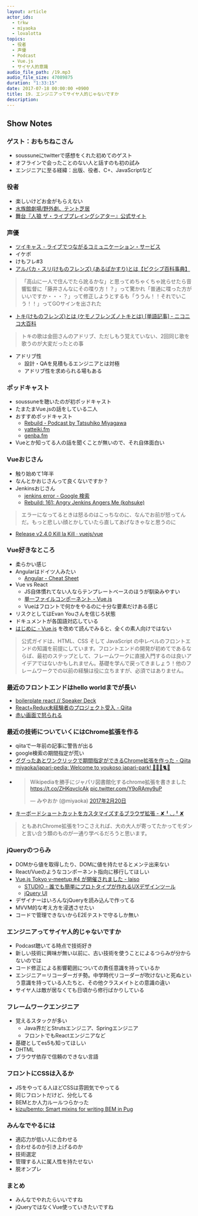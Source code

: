 ```yaml
---
layout: article
actor_ids:
  - trkw
  - miyaoka
  - lovalotta
topics:
  - 役者
  - 声優
  - Podcast
  - Vue.js
  - サイヤ人的意識
audio_file_path: /19.mp3
audio_file_size: 47089875
duration: "1:33:15"
date: 2017-07-18 00:00:00 +0900
title: 19. エンジニアってサイヤ人的じゃないですか
description:
---
```


## Show Notes

### ゲスト：おもちねこさん
- soussuneにtwitterで感想をくれた初めてのゲスト
- オフラインで会ったことのない人と話すのも初の試み
- エンジニアに至る経緯：出版、役者、C+、JavaScriptなど

### 役者
- 楽しいけどお金がもらえない
- [水族館劇場/野外劇、テント芝居](http://www.suizokukangekijou.com/)
- [舞台『人狼 ザ・ライブプレイングシアター』公式サイト](http://7th-castle.com/jinrou/)

### 声優
- [ツイキャス - ライブでつながるコミュニケーション・サービス](http://twitcasting.tv/)
- イケボ
- けもフレ#3
- [アルパカ・スリ(けものフレンズ) (あるぱかすり)とは【ピクシブ百科事典】](https://dic.pixiv.net/a/%E3%82%A2%E3%83%AB%E3%83%91%E3%82%AB%E3%83%BB%E3%82%B9%E3%83%AA%28%E3%81%91%E3%82%82%E3%81%AE%E3%83%95%E3%83%AC%E3%83%B3%E3%82%BA%29)

> 「高山に一人で住んでたら訛るかな」と思ってめちゃくちゃ訛らせたら音響監督に「藤井さんなにその喋り方！？」って驚かれ「普通に喋った方がいいですか・・・？」って修正しようとするも「ううん！！それでいこう！！」ってGOサインを出された

- [トキ(けものフレンズ)とは (ケモノフレンズノトキとは) [単語記事] - ニコニコ大百科](http://dic.nicovideo.jp/a/%E3%83%88%E3%82%AD%28%E3%81%91%E3%82%82%E3%81%AE%E3%83%95%E3%83%AC%E3%83%B3%E3%82%BA%29)

> トキの歌は金田さんのアドリブ、ただしもう覚えていない、2回同じ歌を歌うのが大変だったとの事

- アドリブ性
  - 設計・QAを見積もるエンジニアとは対極
  - アドリブ性を求められる場もある

### ポッドキャスト
- soussuneを聴いたのが初ポッドキャスト
- たまたまVue.jsの話をしている二人
- おすすめポッドキャスト
  - [Rebuild - Podcast by Tatsuhiko Miyagawa](https://rebuild.fm/)
  - [yatteiki.fm](https://yatteiki.fm/)
  - [genba.fm](https://genba.fm/)
- Vueとか知ってる人の話を聞くことが無いので、それ自体面白い

### Vueおじさん
- 触り始めて1年半
- なんとかおじさんって良くないですか？
- Jenkinsおじさん
  - [jenkins error - Google 検索](https://www.google.co.jp/search?q=jenkins+error&tbm=isch)
  - [Rebuild: 161: Angry Jenkins Angers Me (kohsuke)](https://rebuild.fm/161/)

> エラーになってるときは怒るのはこっちなのに、なんでお前が怒ってんだ。もっと悲しい顔とかしていたら直してあげなきゃなと思うのに

- [Release v2.4.0 Kill la Kill · vuejs/vue](https://github.com/vuejs/vue/releases/tag/v2.4.0)

### Vue好きなところ
- 柔らかい感じ
- Angularはドイツ人みたい
  - [Angular - Cheat Sheet](https://angular.io/guide/cheatsheet)
- Vue vs React
  - JS自体慣れてない人ならテンプレートベースのほうが馴染みやすい
  - [単一ファイルコンポーネント - Vue.js](https://jp.vuejs.org/v2/guide/single-file-components.html)
  - Vueはフロントで何かをやるのに十分な要素だけある感じ
- リスクとしてはEvan Youさんを信じろ状態
- ドキュメントが各国語対応している
- [はじめに - Vue.js](https://jp.vuejs.org/v2/guide/index.html) を改めて読んでみると、全くの素人向けではない

> 公式ガイドは、HTML、CSS そして JavaScript の中レベルのフロントエンドの知識を前提にしています。フロントエンドの開発が初めてであるならば、最初のステップとして、フレームワークに直接入門するのは良いアイデアではないかもしれません。基礎を学んで戻ってきましょう！他のフレームワークでの以前の経験は役に立ちますが、必須ではありません。

### 最近のフロントエンドはhello worldまでが長い
- [boilerplate react // Speaker Deck](https://speakerdeck.com/ne_sachirou/boilerplate-react)
- [React+Redux未経験者のプロジェクト受入 - Qiita](http://qiita.com/nabepon/items/22ec2f486f9543b0dd52)
- [赤い画面で怒られる](https://github.com/commissure/redbox-react/blob/master/README.md)

### 最近の技術についていくにはChrome拡張を作る
- qiitaで一年前の記事に警告が出る
- google検索の期間指定が荒い
- [ググったあとワンクリックで期間指定ができるChrome拡張を作った - Qiita](http://qiita.com/ktrysmt/items/87370a3ef4b5234e6e09)
- [miyaoka/japari-pedia: Welcome to youkoso japari-park! 🌴💥🚕🐈😧](https://github.com/miyaoka/japari-pedia)
- <blockquote class="twitter-tweet" data-lang="ja"><p lang="ja" dir="ltr">Wikipediaを勝手にジャパリ図書館化するchrome拡張を書きました <a href="https://t.co/ZHKqvcIcAk">https://t.co/ZHKqvcIcAk</a> <a href="https://t.co/Y9oRAmy9uP">pic.twitter.com/Y9oRAmy9uP</a></p>&mdash; みやおか (@miyaoka) <a href="https://twitter.com/miyaoka/status/833650455947341824">2017年2月20日</a></blockquote>
- [キーボードショートカットをカスタマイズするブラウザ拡張 - ✘╹◡╹✘](http://r7kamura.hatenablog.com/entry/2016/11/10/090029)

> ともあれChrome拡張を1つこさえれば、大の大人が寄ってたかってモダンと言い合う類のものが一通り学べるだろうと思います。

### jQueryのつらみ
- DOMから値を取得したり、DOMに値を持たせるとメンテ出来ない
- React/Vueのようなコンポーネント指向に移行してほしい
- [Vue.js Tokyo v-meetup #4 が開催されました - laiso](http://blog.lai.so/entry/2017/07/08/Vue_js_Tokyo_v-meetup_%234_%E3%81%8C%E9%96%8B%E5%82%AC%E3%81%95%E3%82%8C%E3%81%BE%E3%81%97%E3%81%9F)
  - [STUDIO - 誰でも簡単にプロトタイプが作れるUXデザインツール](https://ohako.studio/ja)
  - [jQuery UI](https://jqueryui.com/)
- デザイナーはいろんなjQueryを読み込んで作ってる
- MVVM的な考え方を浸透させたい
- コードで管理できないからE2Eテストで守るしか無い

### エンジニアってサイヤ人的じゃないですか
- Podcast聴いてる時点で技術好き
- 新しい技術に興味が無い以前に、古い技術を使うことによるつらみが分からないのでは
- コード修正による影響範囲についての責任意識を持っているか
- エンジニア＝リコーダーガチ勢。中学時代リコーダーが吹けないと死ぬという意識を持っている人たちと、その他クラスメイトとの意識の違い
- サイヤ人は敵が居なくても日頃から修行ばかりしている

### フレームワークエンジニア
- 覚えるスタックが多い
  - Java界だとStrutsエンジニア、Springエンジニア
  - フロントでもReactエンジニアなど
- 基礎としてes5も知ってほしい
- DHTML
- ブラウザ依存で信頼のできない言語

### フロントにCSSは入るか
- JSをやってる人ほどCSSは雰囲気でやってる
- 同じフロントだけど、分化してる
- BEMとか人力ルールつらかった
- [kizu/bemto: Smart mixins for writing BEM in Pug](https://github.com/kizu/bemto)

### みんなでやるには
- 適応力が低い人に合わせる
- 合わせるのか引き上げるのか
- 技術選定
- 管理する人に属人性を持たせない
- 脱オンプレ

### まとめ
- みんなでやれたらいいですね
- jQueryではなくVue使っていきたいですね

<script async src="//platform.twitter.com/widgets.js" charset="utf-8"></script>
